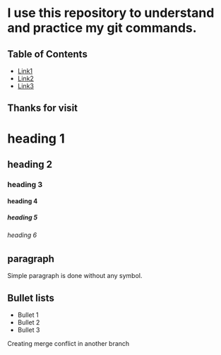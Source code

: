# I use this repository to understand and practice my git commands.

## Table of Contents
* [Link1](#thanks-for-visit)
* [Link2](#paragraph)
* [Link3](#Bullet-lists) 

## Thanks for visit

# heading 1
## heading 2
### heading 3
#### heading 4
##### heading 5
###### heading 6

## paragraph
Simple paragraph is done without any symbol.

## Bullet lists 
* Bullet 1
* Bullet 2
* Bullet 3


Creating merge conflict in another branch

